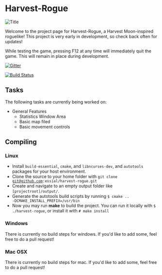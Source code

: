 # Harvest-Rogue

![Title](http://i.imgur.com/IfmnANS.png) 

Welcome to the project page for Harvest-Rogue, a Harvest Moon-inspired roguelike! This project is very early in development, so check back often for updates!

While testing the game, pressing F12 at any time will immediately quit the game. This will remain in place during development.

[![Gitter](https://badges.gitter.im/essial/harvest-rogue.svg)](https://gitter.im/essial/harvest-rogue?utm_source=badge&utm_medium=badge&utm_campaign=pr-badge)

[![Build Status](https://travis-ci.org/essial/harvest-rogue.svg?branch=master)](https://travis-ci.org/essial/harvest-rogue)

## Tasks
The following tasks are currently being worked on:

* General Features
    - Statistics Window Area
    - Basic map filed
    - Basic movement controls


## Compiling

### Linux

* Install <code>build-essential</code>, <code>cmake</code>, and <code>libncurses-dev</code>, and <code>autotools</code> packages for your host environment.
* Clone the source to your home folder with <code>git clone git@github.com:essial/harvest-rogue.git</code>
* Create and navigate to an empty output folder like <code>[projectroot]/output/</code>.
* Generate the autotools build scripts by running <code>$ cmake .. -DCMAKE_INSTALL_PREFIX=/usr/bin</code>
* Now you may run **make** to build the project. You can run it locally with <code>$ ./harvest-rogue</code>, or install it with <code># make install</code>

### Windows

There is currently no build steps for windows. If you'd like to add some, feel free to do a pull request!

### Mac OSX

There is currently no build steps for mac. If you'd like to add some, feel free to do a pull request!
